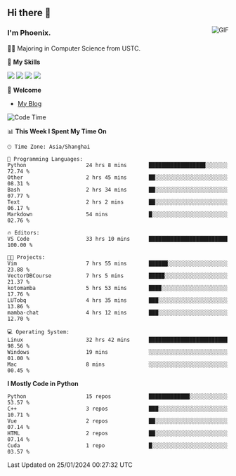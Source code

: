## Hi there 👋
<img align="right" alt="GIF" src="https://raw.githubusercontent.com/JoeyBling/JoeyBling/master/pic/pusheencode.gif" />

### I'm Phoenix.

👨‍🎓 Majoring in Computer Science from USTC.

🌟 **My Skills**

![](https://img.shields.io/badge/-Python-3e74a2?style=flat-square&logo=Python&logoColor=fff)
![](https://img.shields.io/badge/-C++-9f62a5?style=flat&logo=cplusplus&logoColor=white)
![](https://img.shields.io/badge/-Linux-185886?style=flat-square&logo=Linux&logoColor=fff)
![](https://img.shields.io/badge/-Rust-ff4136?style=flat-square&logo=Rust&logoColor=fff)

💬 **Welcome**

- [My Blog](https://ysy-phoenix.github.io/)

<!--START_SECTION:waka-->
![Code Time](http://img.shields.io/badge/Code%20Time-515%20hrs%2051%20mins-blue)

📊 **This Week I Spent My Time On** 

```text
🕑︎ Time Zone: Asia/Shanghai

💬 Programming Languages: 
Python                   24 hrs 8 mins       ██████████████████░░░░░░░   72.74 % 
Other                    2 hrs 45 mins       ██░░░░░░░░░░░░░░░░░░░░░░░   08.31 % 
Bash                     2 hrs 34 mins       ██░░░░░░░░░░░░░░░░░░░░░░░   07.77 % 
Text                     2 hrs 2 mins        ██░░░░░░░░░░░░░░░░░░░░░░░   06.17 % 
Markdown                 54 mins             █░░░░░░░░░░░░░░░░░░░░░░░░   02.76 % 

🔥 Editors: 
VS Code                  33 hrs 10 mins      █████████████████████████   100.00 % 

🐱‍💻 Projects: 
Vim                      7 hrs 55 mins       ██████░░░░░░░░░░░░░░░░░░░   23.88 % 
VectorDBCourse           7 hrs 5 mins        █████░░░░░░░░░░░░░░░░░░░░   21.37 % 
kotomamba                5 hrs 53 mins       ████░░░░░░░░░░░░░░░░░░░░░   17.76 % 
LUTobq                   4 hrs 35 mins       ███░░░░░░░░░░░░░░░░░░░░░░   13.86 % 
mamba-chat               4 hrs 12 mins       ███░░░░░░░░░░░░░░░░░░░░░░   12.70 % 

💻 Operating System: 
Linux                    32 hrs 42 mins      █████████████████████████   98.56 % 
Windows                  19 mins             ░░░░░░░░░░░░░░░░░░░░░░░░░   01.00 % 
Mac                      8 mins              ░░░░░░░░░░░░░░░░░░░░░░░░░   00.45 % 
```

**I Mostly Code in Python** 

```text
Python                   15 repos            █████████████░░░░░░░░░░░░   53.57 % 
C++                      3 repos             ███░░░░░░░░░░░░░░░░░░░░░░   10.71 % 
Vue                      2 repos             ██░░░░░░░░░░░░░░░░░░░░░░░   07.14 % 
HTML                     2 repos             ██░░░░░░░░░░░░░░░░░░░░░░░   07.14 % 
Cuda                     1 repo              █░░░░░░░░░░░░░░░░░░░░░░░░   03.57 % 
```




 Last Updated on 25/01/2024 00:27:32 UTC
<!--END_SECTION:waka-->

<!--
**ysy-phoenix/ysy-phoenix** is a ✨ _special_ ✨ repository because its `README.md` (this file) appears on your GitHub profile.

Here are some ideas to get you started:

- 🔭 I’m currently working on ...
- 🌱 I’m currently learning ...
- 👯 I’m looking to collaborate on ...
- 🤔 I’m looking for help with ...
- 💬 Ask me about ...
- 📫 How to reach me: ...
- 😄 Pronouns: ...
- ⚡ Fun fact: ...
-->

